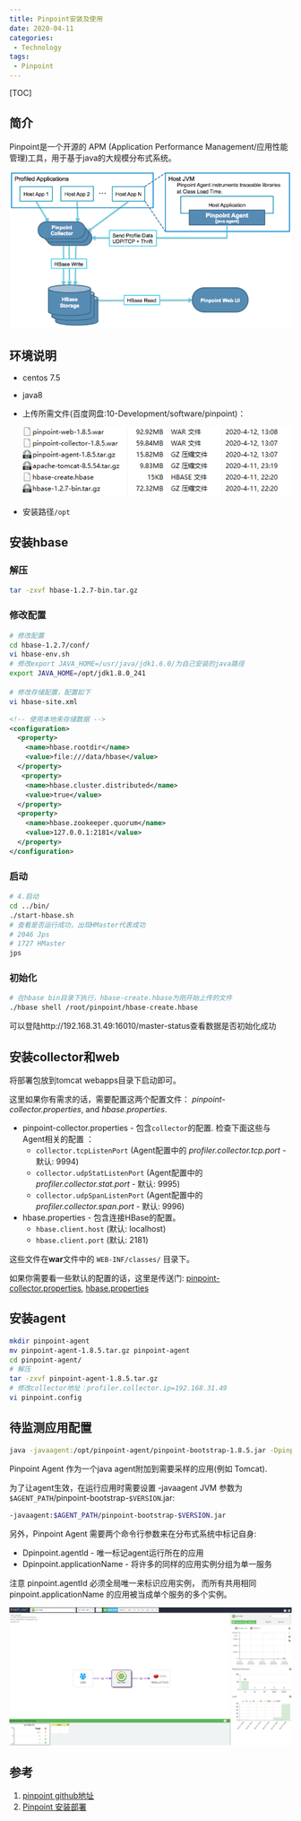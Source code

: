 ```yaml
---
title: Pinpoint安装及使用
date: 2020-04-11
categories: 
 - Technology
tags: 
 - Pinpoint
---
```


[TOC]

## 简介

Pinpoint是一个开源的 APM (Application Performance Management/应用性能管理)工具，用于基于java的大规模分布式系统。

![](./assets/pinpoint/structure.png)

## 环境说明

- centos 7.5

- java8

- 上传所需文件(百度网盘:10-Development/software/pinpoint)：

  ![](./assets/pinpoint/files.png)

- 安装路径`/opt`

## 安装hbase

### 解压

```bash
tar -zxvf hbase-1.2.7-bin.tar.gz
```

### 修改配置

```bash
# 修改配置
cd hbase-1.2.7/conf/
vi hbase-env.sh
# 修改export JAVA_HOME=/usr/java/jdk1.6.0/为自己安装的java路径
export JAVA_HOME=/opt/jdk1.8.0_241

# 修改存储配置，配置如下
vi hbase-site.xml
```

```xml
<!-- 使用本地来存储数据 -->
<configuration>
  <property>
    <name>hbase.rootdir</name>
    <value>file:///data/hbase</value>
  </property>
   <property>
    <name>hbase.cluster.distributed</name>
    <value>true</value>
  </property>
  <property>
    <name>hbase.zookeeper.quorum</name>
    <value>127.0.0.1:2181</value>
  </property>
</configuration>
```

### 启动

```bash
# 4.启动
cd ../bin/
./start-hbase.sh 
# 查看是否运行成功，出现HMaster代表成功
# 2046 Jps
# 1727 HMaster
jps
```

### 初始化

```bash
# 在hbase bin目录下执行，hbase-create.hbase为刚开始上传的文件
./hbase shell /root/pinpoint/hbase-create.hbase
```

可以登陆http://192.168.31.49:16010/master-status查看数据是否初始化成功

## 安装collector和web

将部署包放到tomcat webapps目录下启动即可。

这里如果你有需求的话，需要配置这两个配置文件： *pinpoint-collector.properties*, and *hbase.properties*.

- pinpoint-collector.properties - 包含`collector`的配置. 检查下面这些与Agent相关的配置 ：
  - `collector.tcpListenPort` (Agent配置中的 *profiler.collector.tcp.port* - 默认: 9994)
  - `collector.udpStatListenPort` (Agent配置中的 *profiler.collector.stat.port* - 默认: 9995)
  - `collector.udpSpanListenPort` (Agent配置中的 *profiler.collector.span.port* - 默认: 9996)
- hbase.properties - 包含连接HBase的配置。
  - `hbase.client.host` (默认: localhost)
  - `hbase.client.port` (默认: 2181)

这些文件在**war**文件中的 `WEB-INF/classes/` 目录下。

如果你需要看一些默认的配置的话，这里是传送门: [pinpoint-collector.properties](https://github.com/naver/pinpoint/blob/master/collector/src/main/resources/pinpoint-collector.properties), [hbase.properties](https://github.com/naver/pinpoint/blob/master/collector/src/main/resources/hbase.properties)

## 安装agent

```bash
mkdir pinpoint-agent
mv pinpoint-agent-1.8.5.tar.gz pinpoint-agent
cd pinpoint-agent/
# 解压
tar -zxvf pinpoint-agent-1.8.5.tar.gz
# 修改collector地址：profiler.collector.ip=192.168.31.49
vi pinpoint.config
```

## 待监测应用配置

```bash
java -javaagent:/opt/pinpoint-agent/pinpoint-bootstrap-1.8.5.jar -Dpinpoint.agentId=bfans -Dpinpoint.applicationName=sys-rbac -jar sys-rbac-0.0.1-SNAPSHOT.jar &
```

Pinpoint Agent 作为一个java agent附加到需要采样的应用(例如 Tomcat).

为了让agent生效，在运行应用时需要设置 -javaagent JVM 参数为` $AGENT_PATH`/pinpoint-bootstrap-​`$VERSION`.jar:

```bash
-javaagent:$AGENT_PATH/pinpoint-bootstrap-$VERSION.jar
```

另外，Pinpoint Agent 需要两个命令行参数来在分布式系统中标记自身:

- Dpinpoint.agentId - 唯一标记agent运行所在的应用
- Dpinpoint.applicationName - 将许多的同样的应用实例分组为单一服务

注意 pinpoint.agentId 必须全局唯一来标识应用实例， 而所有共用相同 pinpoint.applicationName 的应用被当成单个服务的多个实例。

![](./assets/pinpoint/app.png)

## 参考

1. [pinpoint github地址](https://github.com/naver/pinpoint)
2. [Pinpoint 安装部署](https://www.cnblogs.com/yyhh/p/6106472.html)


